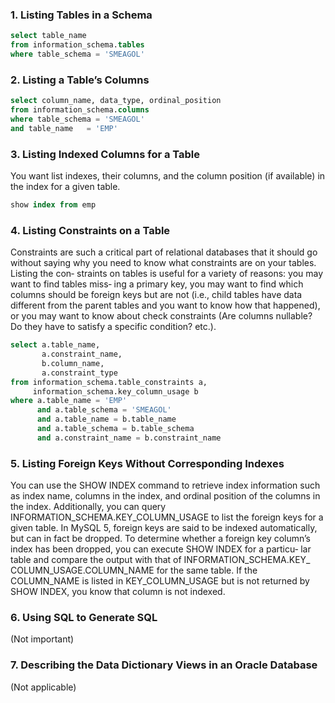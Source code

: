 ### 1. Listing Tables in a Schema

```sql
select table_name
from information_schema.tables
where table_schema = 'SMEAGOL'
```

### 2. Listing a Table’s Columns

```sql
select column_name, data_type, ordinal_position
from information_schema.columns
where table_schema = 'SMEAGOL'
and table_name   = 'EMP'
```

### 3. Listing Indexed Columns for a Table

You want list indexes, their columns, and the column position (if available) in the index for a given table.

```sql
show index from emp
```

### 4. Listing Constraints on a Table

Constraints are such a critical part of relational databases that it should go without saying why you need to know what constraints are on your tables. Listing the con‐ straints on tables is useful for a variety of reasons: you may want to find tables miss‐ ing a primary key, you may want to find which columns should be foreign keys but are not (i.e., child tables have data different from the parent tables and you want to know how that happened), or you may want to know about check constraints (Are columns nullable? Do they have to satisfy a specific condition? etc.).

```sql
select a.table_name,
       a.constraint_name,
       b.column_name,
       a.constraint_type
from information_schema.table_constraints a,
     information_schema.key_column_usage b
where a.table_name = 'EMP' 
      and a.table_schema = 'SMEAGOL'
      and a.table_name = b.table_name
      and a.table_schema = b.table_schema
      and a.constraint_name = b.constraint_name
```

### 5. Listing Foreign Keys Without Corresponding Indexes

You can use the SHOW INDEX command to retrieve index information such as index name, columns in the index, and ordinal position of the columns in the index. Additionally, you can query INFORMATION_SCHEMA.KEY_COLUMN_USAGE to list the foreign keys for a given table. In MySQL 5, foreign keys are said to be indexed automatically, but can in fact be dropped. To determine whether a foreign key column’s index has been dropped, you can execute SHOW INDEX for a particu‐ lar table and compare the output with that of INFORMATION_SCHEMA.KEY_ COLUMN_USAGE.COLUMN_NAME for the same table. If the COLUMN_NAME is listed in KEY_COLUMN_USAGE but is not returned by SHOW INDEX, you know that column is not indexed.

### 6. Using SQL to Generate SQL

(Not important)

### 7. Describing the Data Dictionary Views in an Oracle Database

(Not applicable)

